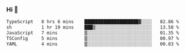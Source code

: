 ### Hi 👋

<!--START_SECTION:waka-->

```txt
TypeScript   8 hrs 6 mins    ████████████████████▓░░░░   82.86 %
sh           1 hr 19 mins    ███▒░░░░░░░░░░░░░░░░░░░░░   13.58 %
JavaScript   7 mins          ▒░░░░░░░░░░░░░░░░░░░░░░░░   01.35 %
TSConfig     5 mins          ▒░░░░░░░░░░░░░░░░░░░░░░░░   00.97 %
YAML         4 mins          ▒░░░░░░░░░░░░░░░░░░░░░░░░   00.83 %
```

<!--END_SECTION:waka-->
